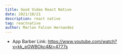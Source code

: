```yaml
---
title: Good Video React Native
date: 2021/10/21
description: react native
tag: reactnative
author: Marlon Falcon Hernandez
---
```


- App Barber
Link: https://www.youtube.com/watch?v=kk_pGWBOkc4&t=4777s
